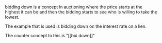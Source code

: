 bidding down is a concept in auctioning where the price starts at the highest it can be and then the bidding starts to see who is willing to take the lowest. 

The example that is used is bidding down on the interest rate on a lien. 

The counter concept to this is "[[bid down]]"